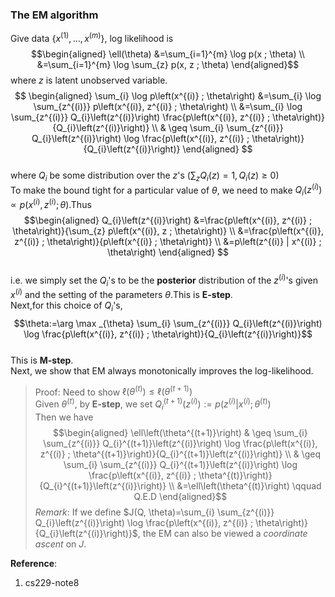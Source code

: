### The EM algorithm
Give data $\{x^{(1)}, ..., x^{(m)}\}$, log likelihood is 
$$\begin{aligned}
\ell(\theta) &=\sum_{i=1}^{m} \log p(x ; \theta) \\
&=\sum_{i=1}^{m} \log \sum_{z} p(x, z ; \theta)
\end{aligned}$$
where $z$ is latent unobserved variable.  
$$
\begin{aligned}
\sum_{i} \log p\left(x^{(i)} ; \theta\right) &=\sum_{i} \log \sum_{z^{(i)}} p\left(x^{(i)}, z^{(i)} ; \theta\right) \\
&=\sum_{i} \log \sum_{z^{(i)}} Q_{i}\left(z^{(i)}\right) \frac{p\left(x^{(i)}, z^{(i)} ; \theta\right)}{Q_{i}\left(z^{(i)}\right)} \\
& \geq \sum_{i} \sum_{z^{(i)}} Q_{i}\left(z^{(i)}\right) \log \frac{p\left(x^{(i)}, z^{(i)} ; \theta\right)}{Q_{i}\left(z^{(i)}\right)}
\end{aligned}
$$  
where $Q_i$ be some distribution over the $z$'s $\left(\sum_{z} Q_{i}(z)=1, Q_{i}(z) \geq 0\right)$  
To make the bound tight for a particular value of $\theta$, we need to make
$Q_{i}\left(z^{(i)}\right) \propto p\left(x^{(i)}, z^{(i)} ; \theta\right)$.Thus 
$$\begin{aligned}
Q_{i}\left(z^{(i)}\right) &=\frac{p\left(x^{(i)}, z^{(i)} ; \theta\right)}{\sum_{z} p\left(x^{(i)}, z ; \theta\right)} \\
&=\frac{p\left(x^{(i)}, z^{(i)} ; \theta\right)}{p\left(x^{(i)} ; \theta\right)} \\
&=p\left(z^{(i)} | x^{(i)} ; \theta\right)
\end{aligned}
$$  
i.e. we simply set the $Q_{i}$'s to be the **posterior** distribution of the $z^{(i)}$'s given $x^{(i)}$ and the setting of the parameters $\theta$.This is **E-step**.  
Next,for this choice of $Q_i$'s,
$$\theta:=\arg \max _{\theta} \sum_{i} \sum_{z^{(i)}} Q_{i}\left(z^{(i)}\right) \log \frac{p\left(x^{(i)}, z^{(i)} ; \theta\right)}{Q_{i}\left(z^{(i)}\right)}$$  
This is **M-step**.  
Next, we show that EM always monotonically improves the log-likelihood.  
> Proof: Need to show $\ell\left(\theta^{(t)}\right) \leq \ell\left(\theta^{(t+1)}\right)$  
> Given $\theta^{(t)}$, by **E-step**, we set $Q_{i}^{(t+1)}\left(z^{(i)}\right):=p\left(z^{(i)} | x^{(i)} ; \theta^{(t)}\right)$  
> Then we have
> $$\begin{aligned}
\ell\left(\theta^{(t+1)}\right) & \geq \sum_{i} \sum_{z^{(i)}} Q_{i}^{(t+1)}\left(z^{(i)}\right) \log \frac{p\left(x^{(i)}, z^{(i)} ; \theta^{(t+1)}\right)}{Q_{i}^{(t+1)}\left(z^{(i)}\right)} \\
& \geq \sum_{i} \sum_{z^{(i)}} Q_{i}^{(t+1)}\left(z^{(i)}\right) \log \frac{p\left(x^{(i)}, z^{(i)} ; \theta^{(t)}\right)}{Q_{i}^{(t+1)}\left(z^{(i)}\right)} \\
&=\ell\left(\theta^{(t)}\right) \qquad Q.E.D
\end{aligned}$$
*Remark*: If we define $J(Q, \theta)=\sum_{i} \sum_{z^{(i)}} Q_{i}\left(z^{(i)}\right) \log \frac{p\left(x^{(i)}, z^{(i)} ; \theta\right)}{Q_{i}\left(z^{(i)}\right)}$, the EM can also be viewed a *coordinate ascent* on $J$.  

**Reference**:  
1. cs229-note8

